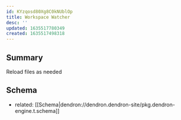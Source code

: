 ```yaml
---
id: KYzqosd80Xg8C0kNUblOp
title: Workspace Watcher
desc: ''
updated: 1635517780349
created: 1635517498318
---
```


## Summary

Reload files as needed

## Schema
- related: [[Schema|dendron://dendron.dendron-site/pkg.dendron-engine.t.schema]]
